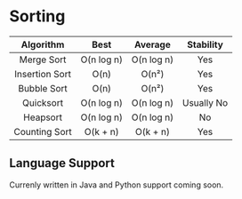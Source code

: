 # Sorting

|    Algorithm  |     Best      |    Average    |   Stability   |
|:-------------:|:-------------:|:-------------:|:-------------:|
|Merge Sort     |O(n log n)     |O(n log n)     |Yes            |
|Insertion Sort |O(n)           |O(n²)          |Yes            |
|Bubble Sort    |O(n)           |O(n²)          |Yes            |
|Quicksort      |O(n log n)     |O(n log n)     |Usually No     |
|Heapsort       |O(n log n)     |O(n log n)     |No             |
|Counting Sort  |O(k + n)       |O(k + n)       |Yes            |

## Language Support
Currenly written in Java and Python support coming soon. 
